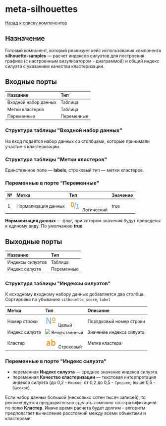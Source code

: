# meta-silhouettes

[Назад к списку компонентов](../README.md)

## Назначение

Готовый компонент, который реализует кейс использования компонента **silhouette-samples** — расчет индексов силуэтов для построения графика (с настроенным визулизатором - диаграммой) и общий индекс силуэта с указанием качества кластеризации.

## Входные порты

| Название                | Тип        |
|:------------------------|:-----------|
| Входной набор данных    | Таблица    |
| Метки кластеров         | Таблица    |
| Переменные              | Переменные |

### Структура таблицы "Входной набор данных"

На вход подается набор данных со столбцами, которые принимали участие в кластеризации.

### Структура таблицы "Метки кластеров"

Единственное поле  — **labels**, строковый тип — метки кластеров.

### Переменные в порте "Переменные"

| № | Метка              | Тип                               | Значение   |
|:--|:-------------------|:----------------------------------|:-----------|
| 1 | Нормализация данных| ![](./img/logical.svg) Логический |       true |

**Нормализация данных** — флаг, при котором значения будут приведены к единому виду. По умолчанию **true**.

## Выходные порты

| Название            | Тип        |
|:--------------------|:-----------|
| Индексы силуэтов    | Таблица    |
| Индекс силуэта      | Переменные |

### Структура таблицы "Индексы силуэтов"

К исходному входному набору данных добавляется два столбца. Сортировка по убыванию `silhouette_score`, `label` 

| Метка            | Тип                                    | Описание                  |
|:-----------------|:---------------------------------------|:--------------------------|
| Номер строки     | ![](./img/number.svg) Целый            | Порядковый номер строки   |
| Индекс силуэта   | ![](./img/realnumbeg.svg) Вещественный | Значение индекса силуэта  |
| Кластер          | ![](./img/string.svg) Строковый        | Метка кластера            |

### Переменные в порте "Индекс силуэта"

* переменная **Индекс силуэта** — среднее значение индекса силуэта.
* переменная **Качество кластеризации** — текстовая интерпретация индекса силуэта (до 0,2 - `Низкое`, от 0,2 до 0,5 - `Среднее`, выше 0,5 - `Высокое`).

Если набор данных большой (несколько сотен тысяч записей), то рекомендуется предварительно сделать сэмплинг со стратификацией по полю **Кластер**. Иначе время расчета будет долгим - алгоритм предполагает вычисление расстояний между всеми объектами и кластерами.
